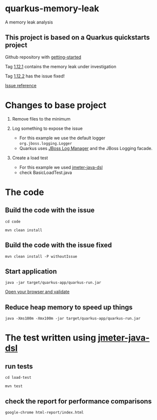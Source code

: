 # quarkus-memory-leak
A memory leak analysis

## This project is based on a Quarkus quickstarts project
Github repository with [getting-started](https://github.com/quarkusio/quarkus-quickstarts/tree/main/getting-started)

Tag [1.12.1](https://github.com/quarkusio/quarkus-quickstarts/tree/1.12.1.Final/getting-started) 
contains the memory leak under investigation

Tag [1.12.2](https://github.com/quarkusio/quarkus-quickstarts/blob/1.12.2.Final/getting-started/pom.xml)
has the issue fixed!

[Issue reference](https://github.com/quarkusio/quarkus/pull/15546)

# Changes to base project
1. Remove files to the minimum
   
2. Log something to expose the issue
   * For this example we use the default logger `org.jboss.logging.Logger`
   * Quarkus uses [JBoss Log Manager](https://quarkus.io/guides/logging) 
     and the JBoss Logging facade.
     
3. Create a load test
    * For this example we used [jmeter-java-dsl](https://github.com/abstracta/jmeter-java-dsl)
    * check BasicLoadTest.java

# The code
## Build the code with the issue
`cd code`

`mvn clean install`

## Build the code with the issue fixed
`mvn clean install -P withoutIssue`

## Start application
`java -jar target/quarkus-app/quarkus-run.jar`

[Open your browser and validate](http://localhost:8080/hello)

## Reduce heap memory to speed up things
`java -Xms100m -Xmx100m -jar target/quarkus-app/quarkus-run.jar`

# The test written using [jmeter-java-dsl](https://github.com/abstracta/jmeter-java-dsl)
## run tests
`cd load-test`

`mvn test`

## check the report for performance comparisons
`google-chrome html-report/index.html`



